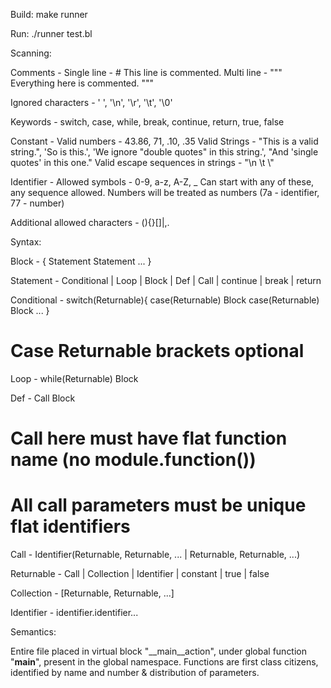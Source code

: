 Build:
make runner

Run:
./runner test.bl


Scanning:

Comments -
Single line - # This line is commented.
Multi line - """ Everything here is commented. """

Ignored characters -
' ', '\n', '\r', '\t', '\0'

Keywords -
switch, case, while, break, continue, return, true, false

Constant -
Valid numbers - 43.86, 71, .10, .35
Valid Strings - "This is a valid string.", 'So is this.', 'We ignore "double quotes" in this string.', "And 'single quotes' in this one."
Valid escape sequences in strings - "\n \t \\"

Identifier -
Allowed symbols - 0-9, a-z, A-Z, _
Can start with any of these, any sequence allowed.
Numbers will be treated as numbers (7a - identifier, 77 - number)

Additional allowed characters - (){}[]|,.


Syntax:

Block -
{
    Statement
    Statement
    ...
}

Statement -
Conditional | Loop | Block | Def | Call | continue | break | return

Conditional -
switch(Returnable){
    case(Returnable) Block
    case(Returnable) Block
    ...
}
# Case Returnable brackets optional

Loop -
while(Returnable) Block

Def -
Call Block
# Call here must have flat function name (no module.function())
# All call parameters must be unique flat identifiers

Call -
Identifier(Returnable, Returnable, ... | Returnable, Returnable, ...)

Returnable -
Call | Collection | Identifier | constant | true | false

Collection -
[Returnable, Returnable, ...]

Identifier -
identifier.identifier...


Semantics:

Entire file placed in virtual block "__main__action", under global function "__main__", present in the global namespace.
Functions are first class citizens, identified by name and number & distribution of parameters.